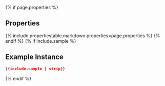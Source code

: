 {% if page.properties %}
## Properties

{% include propertiestable.markdown properties=page.properties %}
{% endif %}
{% if include.sample %}
## Example Instance

```json
{{include.sample | strip}}
```
{% endif %}

